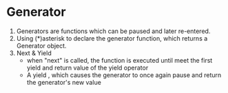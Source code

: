 # Generator

1. Generators are functions which can be paused and later re-entered.
2. Using (\*)asterisk to declare the generator function, which returns a Generator object.
3. Next & Yield
   - when "next" is called, the function is executed until meet the first yield and return value of the yield operator
   - A yield , which causes the generator to once again pause and return the generator's new value
